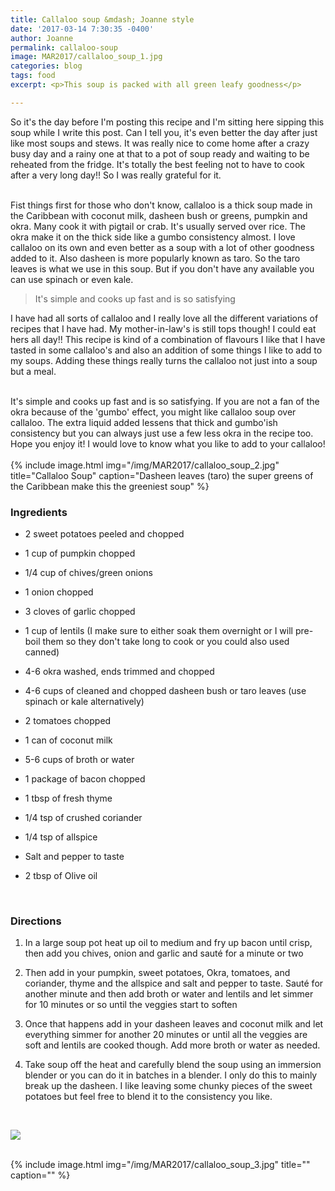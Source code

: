 ```yaml
---
title: Callaloo soup &mdash; Joanne style
date: '2017-03-14 7:30:35 -0400'
author: Joanne
permalink: callaloo-soup
image: MAR2017/callaloo_soup_1.jpg
categories: blog
tags: food
excerpt: <p>This soup is packed with all green leafy goodness</p>

---
```


So it's the day before I'm posting this recipe and I'm sitting here sipping this soup while I write this post. Can I tell you, it's even better the day after just like most soups and stews. It was really nice to come home after a crazy busy day and a rainy one at that to a pot of soup ready and waiting to be reheated from the fridge.  It's totally the best feeling not to have to cook after a very long day!! So I was really grateful for it.  
<br>

Fist things first for those who don't know, callaloo is a thick soup made in the Caribbean with coconut milk, dasheen bush or greens, pumpkin and okra. Many cook it with pigtail or crab. It's usually served over rice. The okra make it on the thick side like a gumbo consistency almost. I love callaloo on its own and even better as a soup with a lot of other goodness added to it. Also dasheen is more popularly known as taro.  So the taro leaves is what we use in this soup. But if you don't have any available you can use spinach or even kale.  
> It's simple and cooks up fast and is so satisfying

I have had all sorts of callaloo and I really love all the different variations of recipes that I have had.  My mother-in-law's is still tops though! I could eat hers all day!!
This recipe is kind of a combination of flavours I like that I have tasted in some callaloo's and also an addition of some things I like to add  to my soups. Adding these things really turns the callaloo not just into a soup but a meal.
<br>
<br>

It's simple and cooks up fast and is so satisfying.  If you are not a fan of the okra because of the 'gumbo' effect, you might like callaloo soup over callaloo.  The extra liquid added lessens that thick and gumbo'ish consistency but you can always just use a few less okra in the recipe too.  Hope you enjoy it! I would love to know what you like to add to your callaloo!
<br>
<br>
{% include image.html
            img="/img/MAR2017/callaloo_soup_2.jpg"
            title="Callaloo Soup"
            caption="Dasheen leaves (taro) the super greens of the Caribbean make this the greeniest soup" %}

### Ingredients

* 2 sweet potatoes peeled and chopped

* 1 cup of pumpkin chopped

* 1/4 cup of chives/green onions

* 1 onion chopped

* 3 cloves of garlic chopped

* 1 cup of lentils (I make sure to either soak them overnight or I will pre-boil them so they don't take long to cook or you could also used canned)

* 4-6 okra washed, ends trimmed  and chopped

* 4-6 cups of cleaned and chopped dasheen bush or taro leaves (use spinach or kale alternatively)

* 2 tomatoes chopped

* 1 can of coconut milk

* 5-6 cups of broth or water

* 1 package of bacon chopped

* 1 tbsp of fresh thyme

* 1/4 tsp of crushed coriander

* 1/4 tsp of allspice

* Salt and pepper to taste

* 2 tbsp of Olive oil
<br>


### Directions

1. In a large soup pot heat up oil to medium and fry up bacon until crisp, then add you chives, onion and garlic and sauté for a minute or two

1. Then add in your pumpkin, sweet potatoes, Okra, tomatoes, and coriander, thyme and the allspice and salt and pepper to taste.  Sauté for another minute and then add broth or water and lentils and let simmer for 10 minutes or so until the veggies start to soften

1. Once that happens add in your dasheen leaves and coconut milk and let everything simmer for another 20 minutes or until all the veggies are soft and lentils are cooked though. Add more broth or water as needed.  

1. Take soup off the heat and carefully blend the soup using an immersion blender or you can do it in batches in a blender.  I only do this to mainly break up the dasheen. I like leaving some chunky pieces of the sweet potatoes but feel free to blend it to the consistency you like.

<br>
<p class="apple__news__logo"><a href="https://apple.news/TKVtoVhGUQSuiufA4bqI-gg"><img src="{{ basesite.url }}/img/apple_news.svg" /></a></p>


<br>
{% include image.html
            img="/img/MAR2017/callaloo_soup_3.jpg"
            title=""
            caption="" %}
